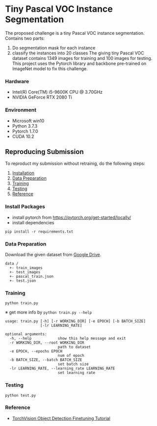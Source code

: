 Tiny Pascal VOC Instance Segmentation
===
The proposed challenge is a tiny Pascal VOC instance segmentation.
Contains two parts:
1. Do segmentation mask for each instance
2. classify the instances into 20 classes
The giving tiny Pascal VOC dataset contains 1349 images for training and 100 images for testing. This project uses the Pytorch library and backbone pre-trained on ImageNet model to fix this challenge.

### Hardware
- Intel(R) Core(TM) i5-9600K CPU @ 3.70GHz
- NVIDIA GeForce RTX 2080 Ti

### Environment
- Microsoft win10
- Python 3.7.3
- Pytorch 1.7.0
- CUDA 10.2

## Reproducing Submission
To reproduct my submission without retrainig, do the following steps:
1. [Installation](#install-packages)
2. [Data Preparation](#data-preparation)
3. [Training](#training)
4. [Testing](#testing)
5. [Reference](#reference)

### Install Packages
- install pytorch from https://pytorch.org/get-started/locally/
- install dependencies
```
pip install -r requirements.txt
```

### Data Preparation
Download the given dataset from [Google Drive](https://drive.google.com/drive/u/4/folders/1fGg03EdBAxjFumGHHNhMrz2sMLLH04FK).
```
data /
  +- train_images
  +- test_images
  +- pascal_train.json
  +- test.json
```

### Training
```
python train.py
```

※ get more info by `python train.py --help`
```
usage: train.py [-h] [-r WORKING_DIR] [-e EPOCH] [-b BATCH_SIZE]
                [-lr LEARNING_RATE]

optional arguments:
  -h, --help            show this help message and exit
  -r WORKING_DIR, --root WORKING_DIR
                        path to dataset
  -e EPOCH, --epochs EPOCH
                        num of epoch
  -b BATCH_SIZE, --batch BATCH_SIZE
                        set batch size
  -lr LEARNING_RATE, --learning_rate LEARNING_RATE
                        set learning rate
```

### Testing
```
python test.py
```

### Reference
- [TorchVision Object Detection Finetuning Tutorial](https://pytorch.org/tutorials/intermediate/torchvision_tutorial.html)